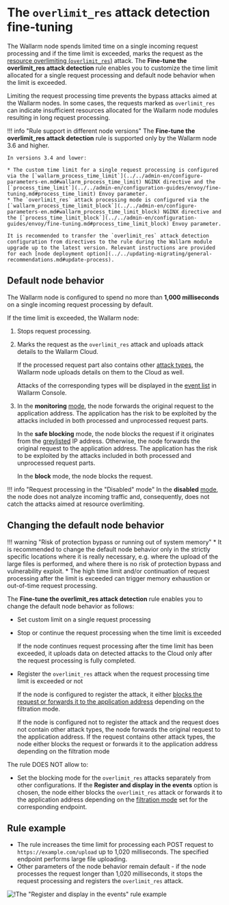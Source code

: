 # The `overlimit_res` attack detection fine‑tuning

The Wallarm node spends limited time on a single incoming request processing and if the time limit is exceeded, marks the request as the [resource overlimiting (`overlimit_res`)](../../attacks-vulns-list.md#overlimiting-of-computational-resources) attack. The **Fine-tune the overlimit_res attack detection** rule enables you to customize the time limit allocated for a single request processing and default node behavior when the limit is exceeded.

Limiting the request processing time prevents the bypass attacks aimed at the Wallarm nodes. In some cases, the requests marked as `overlimit_res` can indicate insufficient resources allocated for the Wallarm node modules resulting in long request processing.

!!! info "Rule support in different node versions"
    The **Fine-tune the overlimit_res attack detection** rule is supported only by the Wallarm node 3.6 and higher.

    In versions 3.4 and lower:

    * The custom time limit for a single request processing is configured via the [`wallarm_process_time_limit`](../../admin-en/configure-parameters-en.md#wallarm_process_time_limit) NGINX directive and the [`process_time_limit`](../../admin-en/configuration-guides/envoy/fine-tuning.md#process_time_limit) Envoy parameter.
    * The `overlimit_res` attack processing mode is configured via the [`wallarm_process_time_limit_block`](../../admin-en/configure-parameters-en.md#wallarm_process_time_limit_block) NGINX directive and the [`process_time_limit_block`](../../admin-en/configuration-guides/envoy/fine-tuning.md#process_time_limit_block) Envoy parameter.

    It is recommended to transfer the `overlimit_res` attack detection configuration from directives to the rule during the Wallarm module upgrade up to the latest version. Relevant instructions are provided for each [node deployment option](../../updating-migrating/general-recommendations.md#update-process).

## Default node behavior

The Wallarm node is configured to spend no more than **1,000 milliseconds** on a single incoming request processing by default.

If the time limit is exceeded, the Wallarm node:

1. Stops request processing.
1. Marks the request as the `overlimit_res` attack and uploads attack details to the Wallarm Cloud.

    If the processed request part also contains other [attack types](../../attacks-vulns-list.md), the Wallarm node uploads details on them to the Cloud as well.

    Attacks of the corresponding types will be displayed in the [event list](../events/check-attack.md) in Wallarm Console.
1. <a name="request-blocking"></a>In the **monitoring** [mode](../../admin-en/configure-wallarm-mode.md), the node forwards the original request to the application address. The application has the risk to be exploited by the attacks included in both processed and unprocessed request parts.

    In the **safe blocking** mode, the node blocks the request if it originates from the [greylisted](../ip-lists/greylist.md) IP address. Otherwise, the node forwards the original request to the application address. The application has the risk to be exploited by the attacks included in both processed and unprocessed request parts.

    In the **block** mode, the node blocks the request.

!!! info "Request processing in the "Disabled" mode"
    In the **disabled** [mode](../../admin-en/configure-wallarm-mode.md), the node does not analyze incoming traffic and, consequently, does not catch the attacks aimed at resource overlimiting.

## Changing the default node behavior

!!! warning "Risk of protection bypass or running out of system memory"
    * It is recommended to change the default node behavior only in the strictly specific locations where it is really necessary, e.g. where the upload of the large files is performed, and where there is no risk of protection bypass and vulnerability exploit.
    * The high time limit and/or continuation of request processing after the limit is exceeded can trigger memory exhaustion or out-of-time request processing.

The **Fine-tune the overlimit_res attack detection** rule enables you to change the default node behavior as follows:

* Set custom limit on a single request processing
* Stop or continue the request processing when the time limit is exceeded

    If the node continues request processing after the time limit has been exceeded, it uploads data on detected attacks to the Cloud only after the request processing is fully completed.
* Register the `overlimit_res` attack when the request processing time limit is exceeded or not

    If the node is configured to register the attack, it either [blocks the request or forwards it to the application address](#request-blocking) depending on the filtration mode.

    If the node is configured not to register the attack and the request does not contain other attack types, the node forwards the original request to the application address. If the request contains other attack types, the node either blocks the request or forwards it to the application address depending on the filtration mode

The rule DOES NOT allow to:

* Set the blocking mode for the `overlimit_res` attacks separately from other configurations. If the **Register and display in the events** option is chosen, the node either blocks the `overlimit_res` attack or forwards it to the application address depending on the [filtration mode](../../admin-en/configure-wallarm-mode.md) set for the corresponding endpoint.

## Rule example

* The rule increases the time limit for processing each POST request to `https://example.com/upload` up to 1,020 milliseconds. The specified endpoint performs large file uploading.
* Other parameters of the node behavior remain default - if the node processes the request longer than 1,020 milliseconds, it stops the request processing and registers the `overlimit_res` attack.

![!The "Register and display in the events" rule example](../../images/user-guides/rules/fine-tune-overlimit-detection-example.png)
